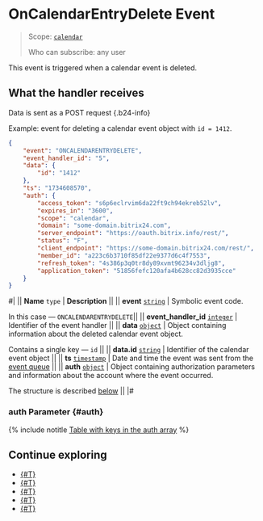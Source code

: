 # OnCalendarEntryDelete Event

> Scope: [`calendar`](../../scopes/permissions.md)
>
> Who can subscribe: any user

This event is triggered when a calendar event is deleted.

## What the handler receives

Data is sent as a POST request {.b24-info}

Example: event for deleting a calendar event object with `id = 1412`.

```json
{
    "event": "ONCALENDARENTRYDELETE",
    "event_handler_id": "5",
    "data": {
        "id": "1412"
    },
    "ts": "1734608570",
    "auth": {
        "access_token": "s6p6eclrvim6da22ft9ch94ekreb52lv",
        "expires_in": "3600",
        "scope": "calendar",
        "domain": "some-domain.bitrix24.com",
        "server_endpoint": "https://oauth.bitrix.info/rest/",
        "status": "F",
        "client_endpoint": "https://some-domain.bitrix24.com/rest/",
        "member_id": "a223c6b3710f85df22e9377d6c4f7553",
        "refresh_token": "4s386p3q0tr8dy89xvmt96234v3dljg8",
        "application_token": "51856fefc120afa4b628cc82d3935cce"
    }
}
```

#|
|| **Name**
`type` | **Description** ||
|| **event**
[`string`][1] | Symbolic event code.

In this case — `ONCALENDARENTRYDELETE`||
|| **event_handler_id**
[`integer`][1] | Identifier of the event handler ||
|| **data**
[`object`][1] | Object containing information about the deleted calendar event object.

Contains a single key — `id` ||
|| **data.id**
[`string`][1] | Identifier of the calendar event object ||
|| **ts**
[`timestamp`][1] | Date and time the event was sent from the [event queue](../../events/index.md) ||
|| **auth**
[`object`][1] | Object containing authorization parameters and information about the account where the event occurred.

The structure is described [below](#auth) ||
|#

### auth Parameter {#auth}

{% include notitle [Table with keys in the auth array](../../../_includes/auth-params-in-events.md) %}

## Continue exploring 

- [{#T}](../../events/index.md)
- [{#T}](../../events/event-bind.md)
- [{#T}](./index.md)
- [{#T}](./on-calendar-entry-add.md)
- [{#T}](./on-calendar-entry-update.md)

[1]: ../../data-types.md